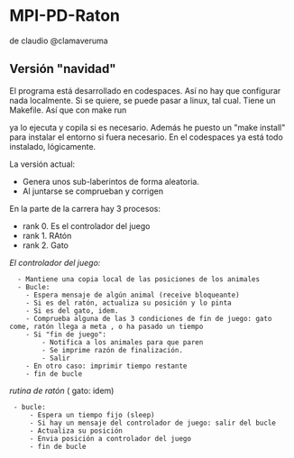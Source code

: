 # MPI-PD-Raton

de claudio @clamaveruma

## Versión "navidad"

El programa está desarrollado en codespaces. Así no hay que configurar nada localmente. Si se quiere, se puede pasar a linux, tal cual.
Tiene un Makefile. Así que con 
 make run

ya lo ejecuta y copila si es necesario.
Además he puesto un "make install" para instalar el entorno si fuera necesario. En el codespaces ya está todo instalado, lógicamente.

La versión actual:
  
  - Genera unos sub-laberintos de forma aleatoria.
  - Al juntarse se comprueban y corrigen


En la parte de la carrera hay 3 procesos:
 - rank 0. Es el controlador del juego
 - rank 1. RAtón
 - rank 2. Gato

*El controlador del juego:*
```  - Le pasa el laberinto a los animales.
  - Mantiene una copia local de las posiciones de los animales
  - Bucle:
    - Espera mensaje de algún animal (receive bloqueante)
    - Si es del ratón, actualiza su posición y lo pinta
    - Si es del gato, idem.
    - Comprueba alguna de las 3 condiciones de fin de juego: gato come, ratón llega a meta , o ha pasado un tiempo
    - Si "fin de juego":
        - Notifica a los animales para que paren
        - Se imprime razón de finalización.
        - Salir  
    - En otro caso: imprimir tiempo restante
    - fin de bucle 
```
*rutina de ratón* ( gato: idem)
``` - recive el laberinto
 - bucle:
     - Espera un tiempo fijo (sleep)
     - Si hay un mensaje del controlador de juego: salir del bucle
     - Actualiza su posición
     - Envia posición a controlador del juego
     - fin de bucle
```

